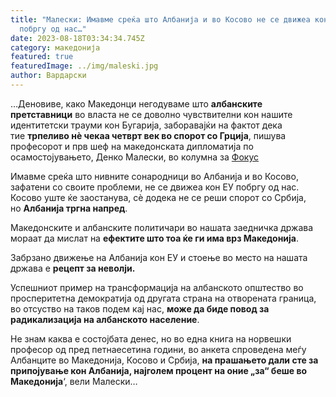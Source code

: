 ```yaml
---
title: "Малески: Имавме среќа што Албанија и во Косово не се движеа кон ЕУ
  побргу од нас…"
date: 2023-08-18T03:34:34.745Z
category: македонија
featured: true
featuredImage: ../img/maleski.jpg
author: Вардарски
---
```

<!--StartFragment-->

…Деновиве, како Македонци негодуваме што **албанските претставници** во власта не се доволно чувствителни кон нашите идентитетски трауми кон Бугарија, заборавајќи на фактот дека тие **трпеливо нѐ чекаа четврт век во спорот со Грција**, пишува професорот и прв шеф на македонската дипломатија по осамостојувањето, Денко Малески, во колумна за [Фокус](https://fokus.mk/blokadata-na-vmro-dpmne-i-meguetnichkite-odnosi/)

Имавме среќа што нивните сонародници во Албанија и во Косово, зафатени со своите проблеми, не се движеа кон ЕУ побргу од нас. Косово уште ќе заостанува, сѐ додека не се реши спорот со Србија, но **Албанија тргна напред**.

<!--EndFragment--><!--StartFragment-->

Македонските и албанските политичари во нашата заедничка држава мораат да мислат на **ефектите што тоа ќе ги има врз Македонија**.

Забрзано движење на Албанија кон ЕУ и стоење во место на нашата држава е **рецепт за неволји.**

Успешниот пример на трансформација на албанското општество во просперитетна демократија од другата страна на отворената граница, во отсуство на таков подем кај нас, **може да биде повод за радикализација на албанското население**.

Не знам каква е состојбата денес, но во една книга на норвешки професор од пред петнаесетина години, во анкета спроведена меѓу Албанците во Македонија, Косово и Србија, **на прашањето дали сте за припојување кон Албанија, најголем процент на оние „за“ беше во Македонија**‘, вели Малески…

<!--EndFragment-->